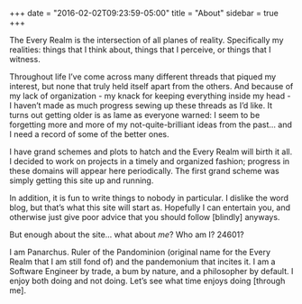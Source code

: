 +++
date = "2016-02-02T09:23:59-05:00"
title = "About"
sidebar = true
+++

The Every Realm is the intersection of all planes of reality. Specifically my realities: things that I think about, things that I perceive, or things that I witness. 

Throughout life I’ve come across many different threads that piqued my interest, but none that truly held itself apart from the others. And because of my lack of organization - my knack for keeping everything inside my head - I haven’t made as much progress sewing up these threads as I’d like. It turns out getting older is as lame as everyone warned: I seem to be forgetting more and more of my not-quite-brilliant ideas from the past… and I need a record of some of the better ones.

I have grand schemes and plots to hatch and the Every Realm will birth it all. I decided to work on projects in a timely and organized fashion; progress in these domains will appear here periodically. The first grand scheme was simply getting this site up and running.

In addition, it is fun to write things to nobody in particular. I dislike the word blog, but that’s what this site will start as. Hopefully I can entertain you, and otherwise just give poor advice that you should follow [blindly] anyways.

But enough about the site… what about *me*? Who am I? 24601?

I am Panarchus. Ruler of the Pandominion (original name for the Every Realm that I am still fond of) and the pandemonium that incites it. I am a Software Engineer by trade, a bum by nature, and a philosopher by default. I enjoy both doing and not doing. Let’s see what time enjoys doing [through me].